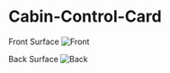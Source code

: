# Cabin-Control-Card

Front Surface
![Front](https://github.com/pms67/STM32F4-Reference-PCB/assets/94764998/e01886ed-eb36-444c-8e6e-96ed434189c7)

Back Surface
![Back](https://github.com/pms67/STM32F4-Reference-PCB/assets/94764998/de29e2be-6981-487c-8700-a928bb1d92da)
